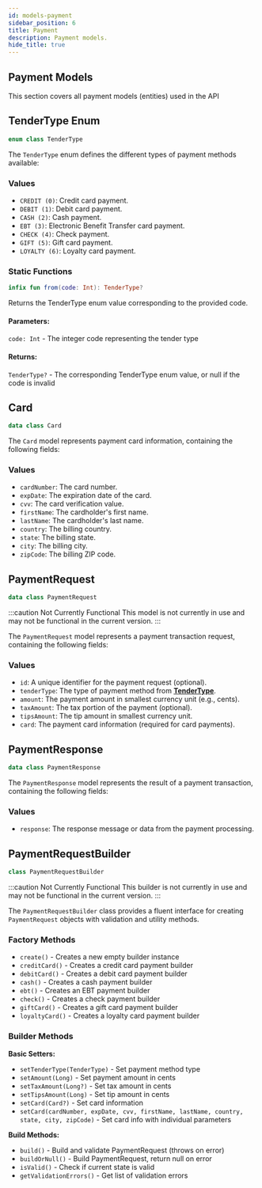 ```yaml
---
id: models-payment
sidebar_position: 6
title: Payment
description: Payment models.
hide_title: true
---
```


## Payment Models

This section covers all payment models (entities) used in the API

## TenderType Enum
```kotlin
enum class TenderType
```
The `TenderType` enum defines the different types of payment methods available:

### Values
- `CREDIT (0)`: Credit card payment.
- `DEBIT (1)`: Debit card payment.
- `CASH (2)`: Cash payment.
- `EBT (3)`: Electronic Benefit Transfer card payment.
- `CHECK (4)`: Check payment.
- `GIFT (5)`: Gift card payment.
- `LOYALTY (6)`: Loyalty card payment.

### Static Functions
```kotlin
infix fun from(code: Int): TenderType?
```
Returns the TenderType enum value corresponding to the provided code.
#### Parameters:
`code: Int` - The integer code representing the tender type
#### Returns:
`TenderType?` - The corresponding TenderType enum value, or null if the code is invalid

## Card
```kotlin
data class Card
```
The `Card` model represents payment card information, containing the following fields:

### Values
- `cardNumber`: The card number.
- `expDate`: The expiration date of the card.
- `cvv`: The card verification value.
- `firstName`: The cardholder's first name.
- `lastName`: The cardholder's last name.
- `country`: The billing country.
- `state`: The billing state.
- `city`: The billing city.
- `zipCode`: The billing ZIP code.

## PaymentRequest
```kotlin
data class PaymentRequest
```
:::caution Not Currently Functional
This model is not currently in use and may not be functional in the current version.
:::

The `PaymentRequest` model represents a payment transaction request, containing the following fields:

### Values
- `id`: A unique identifier for the payment request (optional).
- `tenderType`: The type of payment method from [**TenderType**](#tendertype-enum).
- `amount`: The payment amount in smallest currency unit (e.g., cents).
- `taxAmount`: The tax portion of the payment (optional).
- `tipsAmount`: The tip amount in smallest currency unit.
- `card`: The payment card information (required for card payments).

## PaymentResponse
```kotlin
data class PaymentResponse
```
The `PaymentResponse` model represents the result of a payment transaction, containing the following fields:

### Values
- `response`: The response message or data from the payment processing.

## PaymentRequestBuilder
```kotlin
class PaymentRequestBuilder
```
:::caution Not Currently Functional
This builder is not currently in use and may not be functional in the current version.
:::

The `PaymentRequestBuilder` class provides a fluent interface for creating `PaymentRequest` objects with validation and utility methods.

### Factory Methods
- `create()` - Creates a new empty builder instance
- `creditCard()` - Creates a credit card payment builder
- `debitCard()` - Creates a debit card payment builder
- `cash()` - Creates a cash payment builder
- `ebt()` - Creates an EBT payment builder
- `check()` - Creates a check payment builder
- `giftCard()` - Creates a gift card payment builder
- `loyaltyCard()` - Creates a loyalty card payment builder

### Builder Methods
**Basic Setters:**
- `setTenderType(TenderType)` - Set payment method type
- `setAmount(Long)` - Set payment amount in cents
- `setTaxAmount(Long?)` - Set tax amount in cents
- `setTipsAmount(Long)` - Set tip amount in cents
- `setCard(Card?)` - Set card information
- `setCard(cardNumber, expDate, cvv, firstName, lastName, country, state, city, zipCode)` - Set card info with individual parameters

**Build Methods:**
- `build()` - Build and validate PaymentRequest (throws on error)
- `buildOrNull()` - Build PaymentRequest, return null on error
- `isValid()` - Check if current state is valid
- `getValidationErrors()` - Get list of validation errors